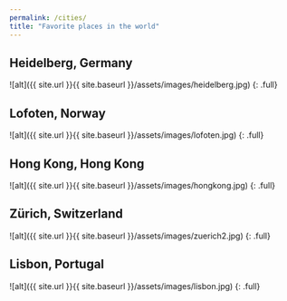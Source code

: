 ```yaml
---
permalink: /cities/
title: "Favorite places in the world"
---
```


## Heidelberg, Germany
![alt]({{ site.url }}{{ site.baseurl }}/assets/images/heidelberg.jpg)
{: .full}

## Lofoten, Norway

![alt]({{ site.url }}{{ site.baseurl }}/assets/images/lofoten.jpg)
{: .full}

## Hong Kong, Hong Kong

![alt]({{ site.url }}{{ site.baseurl }}/assets/images/hongkong.jpg)
{: .full}

## Zürich, Switzerland

![alt]({{ site.url }}{{ site.baseurl }}/assets/images/zuerich2.jpg)
{: .full}

## Lisbon, Portugal

![alt]({{ site.url }}{{ site.baseurl }}/assets/images/lisbon.jpg)
{: .full}

